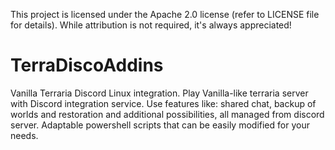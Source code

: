 This project is licensed under the Apache 2.0 license (refer to LICENSE file for details). While attribution is not required, it's always appreciated!

# TerraDiscoAddins
Vanilla Terraria Discord Linux integration.
Play Vanilla-like terraria server with Discord integration service.
Use features like: shared chat, backup of worlds and restoration and additional possibilities, all managed from discord server.
Adaptable powershell scripts that can be easily modified for your needs.
